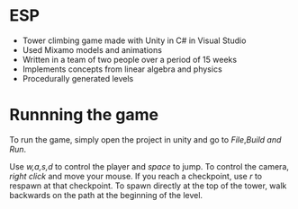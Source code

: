 # ESP

- Tower climbing game made with Unity in C# in Visual Studio
- Used Mixamo models and animations
- Written in a team of two people over a period of 15 weeks
- Implements concepts from linear algebra and physics
- Procedurally generated levels

# Runnning the game
To run the game, simply open the project in unity and go to *File*,*Build and Run*.

Use *w,a,s,d* to control the player and *space* to jump. To control the camera, *right click* and move your mouse. If you reach a checkpoint, use *r* to respawn at that checkpoint. To spawn directly at the top of the tower, walk backwards on the path at the beginning of the level.
